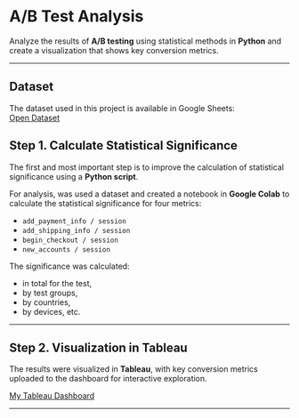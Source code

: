 # A/B Test Analysis

Analyze the results of **A/B testing** using statistical methods in **Python** and create a visualization that shows key conversion metrics.

---
## Dataset
The dataset used in this project is available in Google Sheets:  
[Open Dataset](https://docs.google.com/spreadsheets/d/1Ba4Q8sgVNi4J1Fi1xbCCSyrpBcNw96F_CPLxoy6CGLg/edit?usp=sharing)


## Step 1. Calculate Statistical Significance
The first and most important step is to improve the calculation of statistical significance using a **Python script**.

For analysis, was used a dataset and created a notebook in **Google Colab** to calculate the statistical significance for four metrics:

- `add_payment_info / session`  
- `add_shipping_info / session`  
- `begin_checkout / session`  
- `new_accounts / session`  

The significance was calculated:
- in total for the test,  
- by test groups,  
- by countries,  
- by devices, etc.  

---

## Step 2. Visualization in Tableau
The results were visualized in **Tableau**, with key conversion metrics uploaded to the dashboard for interactive exploration.

[My Tableau Dashboard](https://public.tableau.com/app/profile/viktoriia.serozhenko6318/viz/ABTest_17552153375840/AB_Test)

---
